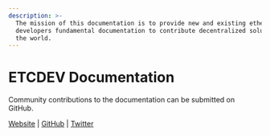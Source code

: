 ```yaml
---
description: >-
  The mission of this documentation is to provide new and existing ether
  developers fundamental documentation to contribute decentralized solutions to
  the world.
---
```


# ETCDEV Documentation

Community contributions to the documentation can be submitted on GitHub. 

[Website](http://etcdevteam.com) \| [GitHub](http://github.com/etcdevteam/) \| [Twitter](https://twitter.com/etcdev) 

